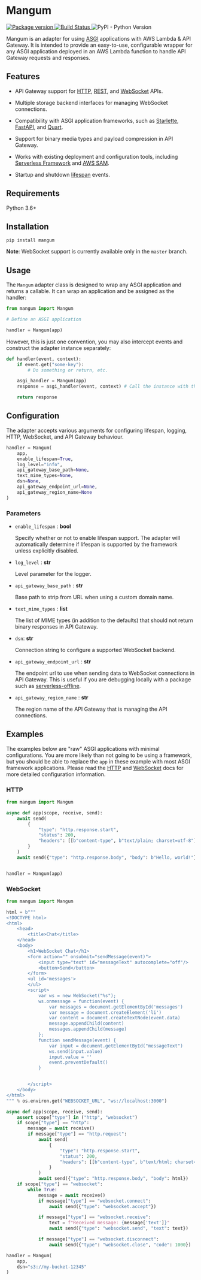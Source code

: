# Mangum

<a href="https://pypi.org/project/mangum/">
    <img src="https://badge.fury.io/py/mangum.svg" alt="Package version">
</a>
<a href="https://travis-ci.org/erm/mangum">
    <img src="https://travis-ci.org/erm/mangum.svg?branch=master" alt="Build Status">
</a>
<img alt="PyPI - Python Version" src="https://img.shields.io/pypi/pyversions/mangum.svg?style=flat-square">

Mangum is an adapter for using [ASGI](https://asgi.readthedocs.io/en/latest/) applications with AWS Lambda & API Gateway. It is intended to provide an easy-to-use, configurable wrapper for any ASGI application deployed in an AWS Lambda function to handle API Gateway requests and responses.

## Features

- API Gateway support for [HTTP](https://docs.aws.amazon.com/apigateway/latest/developerguide/http-api.html), [REST](https://docs.aws.amazon.com/apigateway/latest/developerguide/apigateway-rest-api.html), and [WebSocket](https://docs.aws.amazon.com/apigateway/latest/developerguide/apigateway-websocket-api.html) APIs.

- Multiple storage backend interfaces for managing WebSocket connections.

- Compatibility with ASGI application frameworks, such as [Starlette](https://www.starlette.io/), [FastAPI](https://fastapi.tiangolo.com/), and [Quart](https://pgjones.gitlab.io/quart/). 

- Support for binary media types and payload compression in API Gateway.

- Works with existing deployment and configuration tools, including [Serverless Framework](https://www.serverless.com/) and [AWS SAM](https://docs.aws.amazon.com/serverless-application-model/latest/developerguide/what-is-sam.html).

- Startup and shutdown [lifespan](https://asgi.readthedocs.io/en/latest/specs/lifespan.html) events.

## Requirements

Python 3.6+

## Installation

```shell
pip install mangum
```

**Note**: WebSocket support is currently available only in the `master` branch.

## Usage

The `Mangum` adapter class is designed to wrap any ASGI application and returns a callable. It can wrap an application and be assigned as the handler:

```python
from mangum import Mangum

# Define an ASGI application

handler = Mangum(app)
```

However, this is just one convention, you may also intercept events and construct the adapter instance separately:

```python
def handler(event, context):
    if event.get("some-key"):
        # Do something or return, etc.

    asgi_handler = Mangum(app)
    response = asgi_handler(event, context) # Call the instance with the event arguments

    return response
```

## Configuration

The adapter accepts various arguments for configuring lifespan, logging, HTTP, WebSocket, and API Gateway behaviour.

```python
handler = Mangum(
    app,
    enable_lifespan=True,
    log_level="info",
    api_gateway_base_path=None,
    text_mime_types=None,
    dsn=None,
    api_gateway_endpoint_url=None,
    api_gateway_region_name=None
)
```

### Parameters

- `enable_lifespan` : **bool**
    
    Specify whether or not to enable lifespan support. The adapter will automatically determine if lifespan is supported by the framework unless explicitly disabled.

- `log_level` : **str**
    
    Level parameter for the logger.

- `api_gateway_base_path` : **str**
    
    Base path to strip from URL when using a custom domain name.

- `text_mime_types` : **list**
        
    The list of MIME types (in addition to the defaults) that should not return binary responses in API Gateway.

- `dsn`: **str**
    
    Connection string to configure a supported WebSocket backend.

- `api_gateway_endpoint_url` : **str**
    
    The endpoint url to use when sending data to WebSocket connections in API Gateway. This is useful if you are debugging locally with a package such as [serverless-offline](https://github.com/dherault/serverless-offline).

- `api_gateway_region_name` : **str**
    
    The region name of the API Gateway that is managing the API connections.

## Examples

The examples below are "raw" ASGI applications with minimal configurations. You are more likely than not going to be using a framework, but you should be able to replace the `app` in these example with most ASGI framework applications. Please read the [HTTP](https://erm.github.io/mangum/http/) and [WebSocket](https://erm.github.io/mangum/websocket/) docs for more detailed configuration information.

### HTTP

```python
from mangum import Mangum

async def app(scope, receive, send):
    await send(
        {
            "type": "http.response.start",
            "status": 200,
            "headers": [[b"content-type", b"text/plain; charset=utf-8"]],
        }
    )
    await send({"type": "http.response.body", "body": b"Hello, world!"})


handler = Mangum(app)
```

### WebSocket

```python
from mangum import Mangum

html = b"""
<!DOCTYPE html>
<html>
    <head>
        <title>Chat</title>
    </head>
    <body>
        <h1>WebSocket Chat</h1>
        <form action="" onsubmit="sendMessage(event)">
            <input type="text" id="messageText" autocomplete="off"/>
            <button>Send</button>
        </form>
        <ul id='messages'>
        </ul>
        <script>
            var ws = new WebSocket("%s");
            ws.onmessage = function(event) {
                var messages = document.getElementById('messages')
                var message = document.createElement('li')
                var content = document.createTextNode(event.data)
                message.appendChild(content)
                messages.appendChild(message)
            };
            function sendMessage(event) {
                var input = document.getElementById("messageText")
                ws.send(input.value)
                input.value = ''
                event.preventDefault()
            }


        </script>
    </body>
</html>
""" % os.environ.get("WEBSOCKET_URL", "ws://localhost:3000")

async def app(scope, receive, send):
    assert scope["type"] in ("http", "websocket")
    if scope["type"] == "http":
        message = await receive()
        if message["type"] == "http.request":
            await send(
                {
                    "type": "http.response.start",
                    "status": 200,
                    "headers": [[b"content-type", b"text/html; charset=utf-8"]],
                }
            )
            await send({"type": "http.response.body", "body": html})
    if scope["type"] == "websocket":
        while True:
            message = await receive()
            if message["type"] == "websocket.connect":
                await send({"type": "websocket.accept"})

            if message["type"] == "websocket.receive":
                text = f"Received message: {message['text']}"
                await send({"type": "websocket.send", "text": text})

            if message["type"] == "websocket.disconnect":
                await send({"type": "websocket.close", "code": 1000})

handler = Mangum(
    app,
    dsn="s3://my-bucket-12345"
)
```
